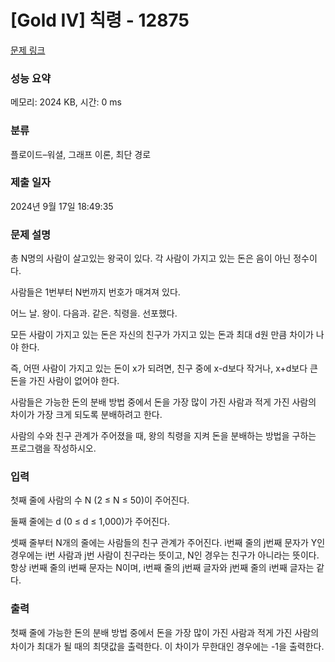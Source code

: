 # [Gold IV] 칙령 - 12875 

[문제 링크](https://www.acmicpc.net/problem/12875) 

### 성능 요약

메모리: 2024 KB, 시간: 0 ms

### 분류

플로이드–워셜, 그래프 이론, 최단 경로

### 제출 일자

2024년 9월 17일 18:49:35

### 문제 설명

<p>총 N명의 사람이 살고있는 왕국이 있다. 각 사람이 가지고 있는 돈은 음이 아닌 정수이다.</p>

<p>사람들은 1번부터 N번까지 번호가 매겨져 있다.</p>

<p>어느 날. 왕이. 다음과. 같은. 칙령을. 선포했다.</p>

<p>모든 사람이 가지고 있는 돈은 자신의 친구가 가지고 있는 돈과 최대 d원 만큼 차이가 나야 한다.</p>

<p>즉, 어떤 사람이 가지고 있는 돈이 x가 되려면, 친구 중에 x-d보다 작거나, x+d보다 큰 돈을 가진 사람이 없어야 한다.</p>

<p>사람들은 가능한 돈의 분배 방법 중에서 돈을 가장 많이 가진 사람과 적게 가진 사람의 차이가 가장 크게 되도록 분배하려고 한다.</p>

<p>사람의 수와 친구 관계가 주어졌을 때, 왕의 칙령을 지켜 돈을 분배하는 방법을 구하는 프로그램을 작성하시오.</p>

### 입력 

 <p>첫째 줄에 사람의 수 N (2 ≤ N ≤ 50)이 주어진다. </p>

<p>둘째 줄에는 d (0 ≤ d ≤ 1,000)가 주어진다.</p>

<p>셋째 줄부터 N개의 줄에는 사람들의 친구 관계가 주어진다. i번째 줄의 j번째 문자가 Y인 경우에는 i번 사람과 j번 사람이 친구라는 뜻이고, N인 경우는 친구가 아니라는 뜻이다. 항상 i번째 줄의 i번째 문자는 N이며, i번째 줄의 j번째 글자와 j번째 줄의 i번째 글자는 같다.</p>

### 출력 

 <p><span style="line-height:1.6em">첫째 줄에 가능한 돈의 분배 방법 중에서 돈을 가장 많이 가진 사람과 적게 가진 사람의 차이가 최대가 될 때의 최댓값을 출력한다. 이 차이가 무한대인 경우에는 -1을 출력한다.</span></p>

